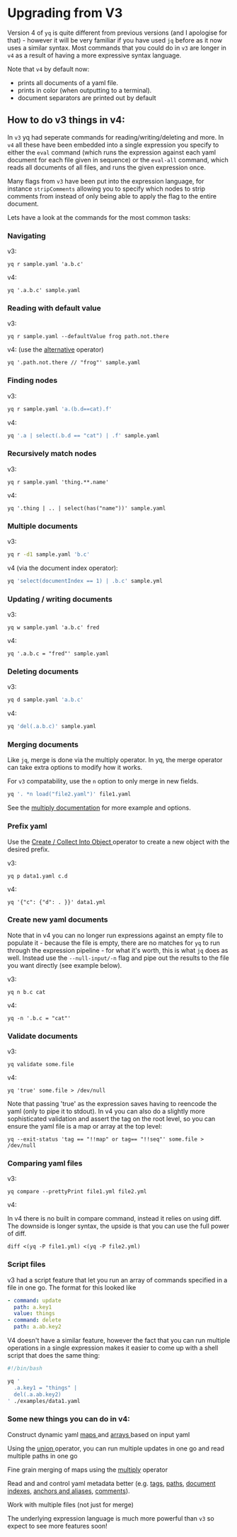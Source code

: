 # Upgrading from V3

Version 4 of `yq` is quite different from previous versions (and I apologise for that) - however it will be very familiar if you have used `jq` before as it now uses a similar syntax. Most commands that you could do in `v3` are longer in `v4` as a result of having a more expressive syntax language.

Note that `v4` by default now:

* prints all documents of a yaml file.
* prints in color (when outputting to a terminal).
* document separators are printed out by default

## How to do v3 things in v4:

In `v3` yq had seperate commands for reading/writing/deleting and more. In `v4` all these have been embedded into a single expression you specify to either the `eval` command (which runs the expression against each yaml document for each file given in sequence) or the `eval-all` command, which reads all documents of all files, and runs the given expression once.

Many flags from `v3` have been put into the expression language, for instance `stripComments` allowing you to specify which nodes to strip comments from instead of only being able to apply the flag to the entire document.

Lets have a look at the commands for the most common tasks:

### Navigating

v3:

```
yq r sample.yaml 'a.b.c'
```

v4:

```
yq '.a.b.c' sample.yaml
```

### Reading with default value

v3:

```
yq r sample.yaml --defaultValue frog path.not.there
```

v4: (use the [alternative](broken-reference) operator)

```
yq '.path.not.there // "frog"' sample.yaml
```



### Finding nodes

v3:

```bash
yq r sample.yaml 'a.(b.d==cat).f'
```

v4:

```bash
yq '.a | select(.b.d == "cat") | .f' sample.yaml
```

### Recursively match nodes

v3:

```
yq r sample.yaml 'thing.**.name'
```

v4:

```
yq '.thing | .. | select(has("name"))' sample.yaml
```

### Multiple documents

v3:

```bash
yq r -d1 sample.yaml 'b.c'
```

v4 (via the document index operator):

```bash
yq 'select(documentIndex == 1) | .b.c' sample.yml
```

### Updating / writing documents

v3:

```
yq w sample.yaml 'a.b.c' fred
```

v4:

```
yq '.a.b.c = "fred"' sample.yaml
```

### Deleting documents

v3:

```bash
yq d sample.yaml 'a.b.c'
```

v4:

```bash
yq 'del(.a.b.c)' sample.yaml
```

### Merging documents

Like `jq`, merge is done via the multiply operator. In yq, the merge operator can take extra options to modify how it works.

For `v3` compatability, use the `n` option to only merge in new fields.

```bash
yq '. *n load("file2.yaml")' file1.yaml
```

See the [multiply documentation](https://mikefarah.gitbook.io/yq/operators/multiply-merge) for more example and options.

### Prefix yaml

Use the [Create / Collect Into Object ](broken-reference)operator to create a new object with the desired prefix.&#x20;

v3:

```
yq p data1.yaml c.d
```

v4:

```
yq '{"c": {"d": . }}' data1.yml
```

### Create new yaml documents

Note that in v4 you can no longer run expressions against an empty file to populate it - because the file is empty, there are no matches for `yq` to run through the expression pipeline - for what it's worth, this is what `jq` does as well. Instead use the `--null-input/-n` flag and pipe out the results to the file you want directly (see example below).

v3:

```
yq n b.c cat
```

v4:

```
yq -n '.b.c = "cat"'
```

### Validate documents

v3:

```
yq validate some.file
```

v4:

```
yq 'true' some.file > /dev/null
```

Note that passing 'true' as the expression saves having to reencode the yaml (only to pipe it to stdout). In v4 you can also do a slightly more sophisticated validation and assert the tag on the root level, so you can ensure the yaml file is a map or array at the top level:

```
yq --exit-status 'tag == "!!map" or tag== "!!seq"' some.file > /dev/null
```

### Comparing yaml files

v3:

```
yq compare --prettyPrint file1.yml file2.yml 
```

v4:

In v4 there is no built in compare command, instead it relies on using diff. The downside is longer syntax, the upside is that you can use the full power of diff.

```
diff <(yq -P file1.yml) <(yq -P file2.yml)
```

### Script files

v3 had a script feature that let you run an array of commands specified in a file in one go. The format for this looked like

```yaml
- command: update 
  path: a.key1
  value: things
- command: delete
  path: a.ab.key2
```

V4 doesn't have a similar feature, however the fact that you can run multiple operations in a single expression makes it easier to come up with a shell script that does the same thing:

```bash
#!/bin/bash

yq '
  .a.key1 = "things" |
  del(.a.ab.key2)
' ./examples/data1.yaml
```

### Some new things you can do in v4:

Construct dynamic yaml [maps ](broken-reference)and [arrays ](broken-reference)based on input yaml

Using the [union ](broken-reference)operator, you can run multiple updates in one go and read multiple paths in one go

Fine grain merging of maps using the [multiply](broken-reference) operator

Read and and control yaml metadata better (e.g. [tags](broken-reference), [paths](broken-reference), [document indexes](broken-reference), [anchors and aliases](broken-reference), [comments](broken-reference)).

Work with multiple files (not just for merge)

The underlying expression language is much more powerful than `v3` so expect to see more features soon!





###
